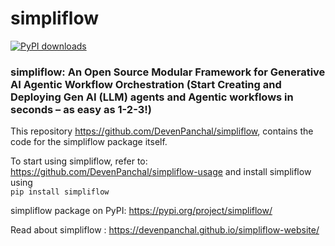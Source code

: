 # simpliflow

[![PyPI downloads](https://img.shields.io/pypi/dm/your-package-name.svg)](https://pypi.org/project/simpliflow/)

### simpliflow: An Open Source Modular Framework for Generative AI Agentic Workflow Orchestration (Start Creating and Deploying Gen AI (LLM) agents and Agentic workflows in seconds – as easy as 1-2-3!)

This repository https://github.com/DevenPanchal/simpliflow, contains the code for the simpliflow package itself.

To start using simpliflow, refer to: https://github.com/DevenPanchal/simpliflow-usage and install simpliflow using  
```pip install simpliflow``` 

simpliflow package on PyPI: https://pypi.org/project/simpliflow/ 

Read about simpliflow : https://devenpanchal.github.io/simpliflow-website/
